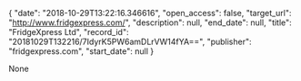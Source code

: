 {
  "date": "2018-10-29T13:22:16.346616", 
  "open_access": false, 
  "target_url": "http://www.fridgexpress.com/", 
  "description": null, 
  "end_date": null, 
  "title": "FridgeXpress Ltd", 
  "record_id": "20181029T132216/7IdyrK5PW6amDLrVW14fYA==", 
  "publisher": "fridgexpress.com", 
  "start_date": null
}

None